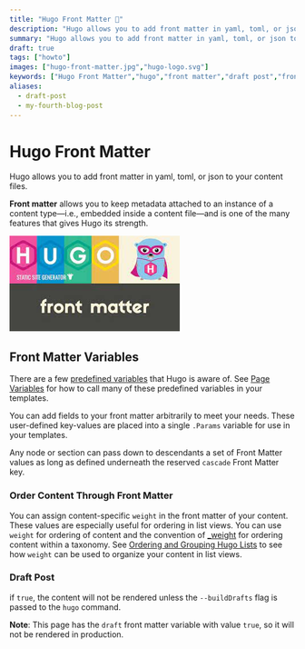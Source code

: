 ```yaml
---
title: "Hugo Front Matter 🦉"
description: "Hugo allows you to add front matter in yaml, toml, or json to your content files."
summary: "Hugo allows you to add front matter in yaml, toml, or json to your content files. Read on to know more about predefined and user-defined front matter variables."
draft: true
tags: ["howto"]
images: ["hugo-front-matter.jpg","hugo-logo.svg"]
keywords: ["Hugo Front Matter","hugo","front matter","draft post","front matter variables"]
aliases:
  - draft-post
  - my-fourth-blog-post
---
```


# Hugo Front Matter

Hugo allows you to add front matter in yaml, toml, or json to your content files.

**Front matter** allows you to keep metadata attached to an instance of a content type—i.e., embedded inside a content file—and is one of the many features that gives Hugo its strength.

![Banner](hugo-front-matter.jpg)

## Front Matter Variables

There are a few [predefined variables](https://gohugo.io/content-management/front-matter/#predefined) that Hugo is aware of. See [Page Variables](https://gohugo.io/variables/page/) for how to call many of these predefined variables in your templates.

You can add fields to your front matter arbitrarily to meet your needs. These user-defined key-values are placed into a single `.Params` variable for use in your templates.

Any node or section can pass down to descendants a set of Front Matter values as long as defined underneath the reserved `cascade` Front Matter key.

### Order Content Through Front Matter

You can assign content-specific `weight` in the front matter of your content. These values are especially useful for ordering in list views. You can use `weight` for ordering of content and the convention of [<TAXONOMY>_weight](https://gohugo.io/content-management/taxonomies/) for ordering content within a taxonomy. See [Ordering and Grouping Hugo Lists](https://gohugo.io/templates/lists/#order-content) to see how `weight` can be used to organize your content in list views.

### Draft Post

if `true`, the content will not be rendered unless the `--buildDrafts` flag is passed to the `hugo` command.

**Note**: This page has the `draft` front matter variable with value `true`, so it will not be rendered in production.
